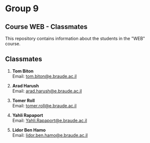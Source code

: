# Group 9

## Course WEB - Classmates

This repository contains information about the students in the "WEB" course.

## Classmates

1. **Tom Biton**  
   Email: [tom.biton@e.braude.ac.il](mailto:tom.biton@e.braude.ac.il)

2. **Arad Harush**  
   Email: [arad.harush@e.braude.ac.il](mailto:arad.harush@e.braude.ac.il)

3. **Tomer Roll**  
   Email: [tomer.roll@e.braude.ac.il](mailto:maya.golan@e.braude.ac.il)

4. **Yahli Rapaport**  
   Email: [Yahli.Rapaport@e.braude.ac.il](mailto:Yahli.Rapaport@e.braude.ac.il)

5. **Lidor Ben Hamo**  
   Email: [lidor.ben.hamo@e.braude.ac.il](mailto:lidor.ben.hamo@e.braude.ac.il)
